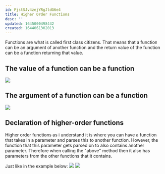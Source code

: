 ```yaml
---
id: FjstSJv4zejYRgJldG6e4
title: Higher Order Functions
desc: ''
updated: 1645000498442
created: 1644061302013
---
```

Functions are what is called first class citizens. That means that a function can be an argument of another function and the return value of the function can be a function returning that value. 

## The value of a function can be a function
![](/assets/images/2022-02-05-12-44-55.png)

## The argument of a function can be a function
![](/assets/images/2022-02-05-12-45-38.png)

## Declaration of higher-order functions
Higher order functions as i understand it is where you can have a function that takes in a parameter and parses this to another function. However, the function that this parameter gets parsed on to also contains another parameter. Therefore when calling the "above" method then it also has parameters from the other functions that it contains.

Just like in the example below:
![](/assets/images/2022-02-05-12-51-07.png)
![](/assets/images/2022-02-05-12-51-23.png)